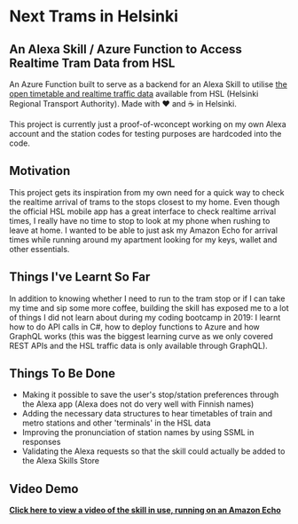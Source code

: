 # Next Trams in Helsinki

## An Alexa Skill / Azure Function to Access Realtime Tram Data from HSL

An Azure Function built to serve as a backend for an Alexa Skill to utilise [the open timetable and realtime traffic data](https://www.hsl.fi/en/opendata) available from HSL (Helsinki Regional Transport Authority). Made with :heart: and :coffee: in Helsinki.

This project is currently just a proof-of-wconcept working on my own Alexa account and the station codes for testing purposes are hardcoded into the code.

## Motivation

This project gets its inspiration from my own need for a quick way to check the realtime arrival of trams to the stops closest to my home. Even though the official HSL mobile app has a great interface to check realtime arrival times, I really have no time to stop to look at my phone when rushing to leave at home. I wanted to be able to just ask my Amazon Echo for arrival times while running around my apartment looking for my keys, wallet and other essentials.

## Things I've Learnt So Far

In addition to knowing whether I need to run to the tram stop or if I can take my time and sip some more coffee, building the skill has exposed me to a lot of things I did not learn about during my coding bootcamp in 2019: I learnt how to do API calls in C#, how to deploy functions to Azure and how GraphQL works (this was the biggest learning curve as we only covered REST APIs and the HSL traffic data is only available through GraphQL).

## Things To Be Done

- Making it possible to save the user's stop/station preferences through the Alexa app (Alexa does not do very well with Finnish names)
- Adding the necessary data structures to hear timetables of train and metro stations and other 'terminals' in the HSL data
- Improving the pronunciation of station names by using SSML in responses
- Validating the Alexa requests so that the skill could actually be added to the Alexa Skills Store

## Video Demo

**[Click here to view a video of the skill in use, running on an Amazon Echo](https://youtu.be/BOPlA7HEye0)**